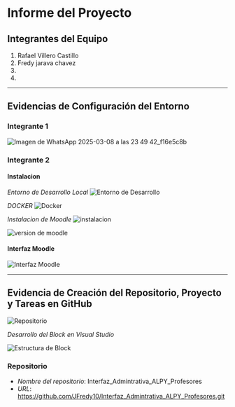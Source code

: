 # Informe del Proyecto

## Integrantes del Equipo

1. Rafael Villero Castillo 
2. Fredy jarava chavez
3. 
4. 

---

## Evidencias de Configuración del Entorno

### Integrante 1
![Imagen de WhatsApp 2025-03-08 a las 23 49 42_f16e5c8b](https://github.com/user-attachments/assets/963def93-a13d-444f-be65-f0f5ffb05b4d)


### Integrante 2

#### Instalacion

*Entorno de Desarrollo Local*
![Entorno de Desarrollo](https://github.com/user-attachments/assets/9cfbc23e-e8f2-4d86-87b6-7a9fda1371e5)

*DOCKER*
![Docker](https://github.com/user-attachments/assets/5e2d657f-6bb6-42a9-b085-51292f01e058)

*Instalacion de Moodle*
![instalacion](https://github.com/user-attachments/assets/99a9eb12-b697-4a06-b945-9a2f1ad52091)


![version de moodle](https://github.com/user-attachments/assets/0cc5c0ef-913a-48f6-b0fa-cc2be77e95b4)



#### Interfaz Moodle
![Interfaz Moodle](https://github.com/user-attachments/assets/80b23780-8bd1-4374-83a3-735f0ad7e5f5)



---

## Evidencia de Creación del Repositorio, Proyecto y Tareas en GitHub

![Repositorio](https://github.com/user-attachments/assets/264dfd7a-e1c8-4813-bb4a-226b3de9a0d3)

*Desarrollo del Block en Visual Studio*

![Estructura de Block](https://github.com/user-attachments/assets/2573f1c9-ed6a-47f4-9462-84dea333d459)

### Repositorio
- *Nombre del repositorio*: Interfaz_Admintrativa_ALPY_Profesores
- *URL*: https://github.com/JFredy10/Interfaz_Admintrativa_ALPY_Profesores.git

